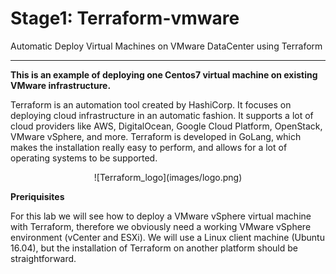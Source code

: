 # Stage1: Terraform-vmware
Automatic Deploy Virtual Machines on VMware DataCenter using Terraform

***

**This is an example of deploying one Centos7 virtual machine on existing VMware infrastructure.**


Terraform is an automation tool created by HashiCorp. It focuses on deploying cloud infrastructure in an automatic fashion. It supports a lot of cloud providers like AWS, DigitalOcean, Google Cloud Platform, OpenStack, VMware vSphere, and more. Terraform is developed in GoLang, which makes the installation really easy to perform, and allows for a lot of operating systems to be supported.

<p align="center">
![Terraform_logo](images/logo.png)
  
</p>

**Preriquisites**


For this lab we will see how to deploy a VMware vSphere virtual machine with Terraform, therefore we obviously need a working VMware vSphere environment (vCenter and ESXi). We will use a Linux client machine (Ubuntu 16.04), but the installation of Terraform on another platform should be straightforward.

